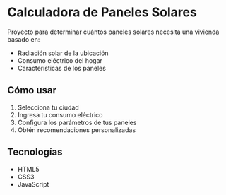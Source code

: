 # Calculadora de Paneles Solares

Proyecto para determinar cuántos paneles solares necesita una vivienda basado en:
- Radiación solar de la ubicación
- Consumo eléctrico del hogar
- Características de los paneles

## Cómo usar
1. Selecciona tu ciudad
2. Ingresa tu consumo eléctrico
3. Configura los parámetros de tus paneles
4. Obtén recomendaciones personalizadas

## Tecnologías
- HTML5
- CSS3
- JavaScript
